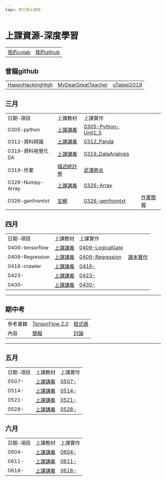 ```yaml
---
tags: 資工碩士課程
---
```

# 上課資源-深度學習
<table>
    <tr>
        <td><a href="https://drive.google.com/drive/search?q=owner:me%20(type:application/vnd.google.colaboratory%20||%20type:application/vnd.google.colab">我的colab</a></td>
        <td><a href="https://github.com/z8899852/DA">我的github</a></td>
    </tr>
</table>

## 曾龍github

<table>
    <tr>
        <td><a href="https://github.com/HappyHackingHigh">HappyHackingHigh</a></td>
        <td><a href="https://github.com/MyDearGreatTeacher">MyDearGreatTeacher</a></td>
        <td><a href="https://github.com/MyDearGreatTeacher/uTaipei2019">uTaipei2019</a></td>
    </tr>
</table>

## 三月

<table>

<tr>
<td>日期-項目</td>
<td>上課教材</td>
<td>上課實作</td>
</tr>

<tr>
    <td>0305-python</td>
    <td><a href="https://github.com/HappyHackingHigh/HappyPythonDay/tree/master/python">上課講義</a></td>
        <td><a href="https://github.com/z8899852/DA/blob/master/0305-Python-Unit1_5.ipynb">0305-Python-Unit1_5</a></td>
</tr>
<tr>
    <td>0312-資料辨識</td>
        <td><a href="https://github.com/PacktPublishing/Learning-Pandas-Second-Edition">上課講義</a></td>
        <td><a href="https://github.com/z8899852/DA/blob/master/0312_Panda.ipynb">0312_Panda</a></td>
</tr>
<tr>
    <td>0319-資料視覺化DA</td>
        <td><a href="https://github.com/MyDearGreatTeacher/AI4ALL/tree/master/%E8%B3%87%E6%96%99%E5%88%86%E6%9E%90">上課講義</a></td>
        <td><a href="https://github.com/z8899852/DA/blob/master/0319_DataAnalysis.ipynb">0319_DataAnalysis</a></td>
</tr>
<tr>
    <td>0319-作業</td>
        <td><a href="https://github.com/z8899852/DA/blob/master/0319_statistics.ipynb">描述統計學</a></td>
        <td><a href="https://github.com/z8899852/DA/blob/master/0319_covid19.ipynb">武漢肺炎</a></td>
</tr>
<tr>
    <td>0326-Numpy-Array</td>
        <td><a href="https://github.com/MyDearGreatTeacher/uTaipei2019/blob/master/PPT/1_1_numpy.pptx">上課講義</a></td>
        <td><a href="https://github.com/z8899852/DA/blob/master/0326_DataScience.ipynb">0326-Array</a></td>
</tr>
<tr>
    <td>0326-genfromtxt</td>
        <td><a href="https://docs.scipy.org/doc/numpy/reference/generated/numpy.genfromtxt.html">官網</a></td>
        <td><a href="https://github.com/z8899852/DA/blob/master/0326_genfromtxt.ipynb">0326-genfromtxt</a></td>
        <td><a href="https://github.com/z8899852/DA/blob/master/4050C042_20200326-b.pptx">作業簡報</a></td>
</tr>

</table>

## 四月

<table>

<tr>
<td>日期-項目</td>
<td>上課教材</td>
<td>上課實作</td>
</tr>

<tr>
    <td>0409-tensorflow</td>
        <td><a href="https://colab.research.google.com/drive/1X89YzTkyUS53xkabV6QShDJOMZzeds69#scrollTo=uFbw24htjYoU">上課講義</a></td>
        <td><a href="https://colab.research.google.com/drive/1BFETWIv0ndlnpjMcN5DS_xkLVaUC3fHP#scrollTo=SMfzTJG7xFHq">0409-LogicalGate</a></td>
</tr>
<tr>
    <td>0409-Regression</td>
        <td><a href="https://github.com/MyDearGreatTeacher/DL2020/blob/master/%E6%8E%A8%E8%96%A6%E6%95%99%E7%A7%91%E6%9B%B8.md">上課講義</a></td>
        <td><a href="https://github.com/z8899852/DA/blob/master/0409-Regression.md">0409-Regression</a></td>
        <td><a href="https://github.com/taipeitechmmslab/MMSLAB-TF2">課本實作</a></td>
</tr>
<tr>
    <td>0416-crawler</td>
        <td><a href="">上課講義</a></td>
        <td><a href="">0416-</a></td>
</tr>
<tr>
    <td>0423-</td>
        <td><a href="">上課講義</a></td>
        <td><a href="">0423-</a></td>
</tr>
<tr>
    <td>0430-</td>
        <td><a href="">上課講義</a></td>
        <td><a href="">0430-</a></td>
</tr>
</table>

---

## 期中考

<table>

<tr>
    <td>參考書籍</td>
        <td><a href="https://www.books.com.tw/products/0010847790?sloc=main">TensorFlow 2.0</a></td>
        <td><a href="https://github.com/taipeitechmmslab/MMSLAB-TF2
">程式碼</a></td>
</tr>
    <tr>
    <td>內容</td>
        <td><a href="">簡報</a></td>
        <td><a href="">討論</a></td>
</tr>

</table>

---

## 五月

<table>

<tr>
<td>日期-項目</td>
<td>上課教材</td>
<td>上課實作</td>
</tr>

<tr>
    <td>0507-</td>
        <td><a href="">上課講義</a></td>
        <td><a href="">0507-</a></td>
</tr>
    <tr>
    <td>0514-</td>
        <td><a href="">上課講義</a></td>
        <td><a href="">0514-</a></td>
</tr>
<tr>
    <td>0521-</td>
        <td><a href="">上課講義</a></td>
        <td><a href="">0521-</a></td>
</tr>
<tr>
    <td>0528-</td>
        <td><a href="">上課講義</a></td>
        <td><a href="">0528-</a></td>
</tr>
</table>

## 六月

<table>

<tr>
<td>日期-項目</td>
<td>上課教材</td>
<td>上課實作</td>
</tr>

<tr>
    <td>0604-</td>
        <td><a href="">上課講義</a></td>
        <td><a href="">0604-</a></td>
</tr>
    <tr>
    <td>0611-</td>
        <td><a href="">上課講義</a></td>
        <td><a href="">0611-</a></td>
</tr>
<tr>
    <td>0618-</td>
        <td><a href="">上課講義</a></td>
        <td><a href="">0618-</a></td>
</tr>
</table>

